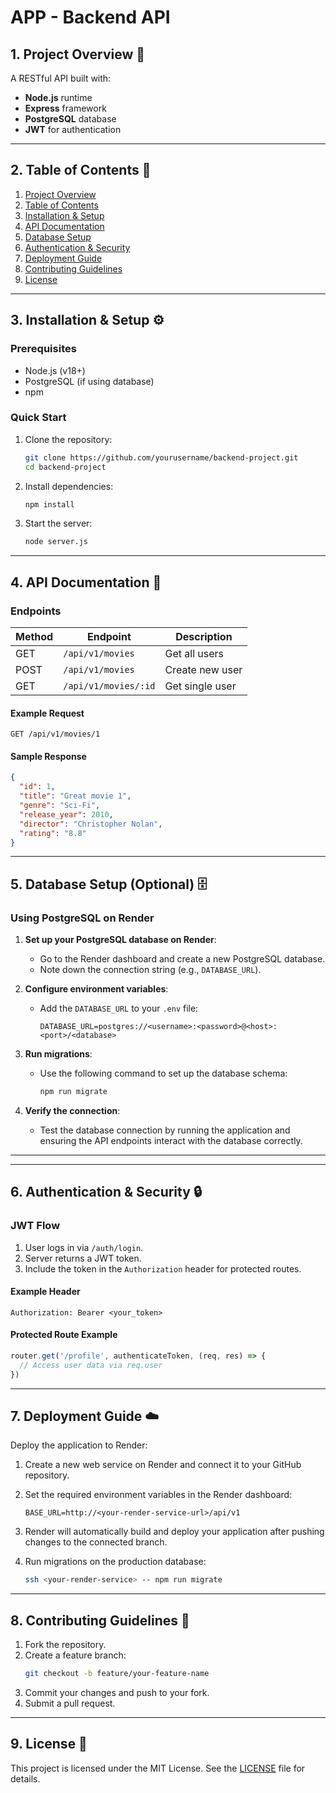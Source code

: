 # APP - Backend API

## 1. Project Overview 🚀

A RESTful API built with:

- **Node.js** runtime
- **Express** framework
- **PostgreSQL** database
- **JWT** for authentication

---

## 2. Table of Contents 📑

1. [Project Overview](#1-project-overview)
2. [Table of Contents](#2-table-of-contents)
3. [Installation & Setup](#3-installation--setup)
4. [API Documentation](#4-api-documentation)
5. [Database Setup](#5-database-setup-optional)
6. [Authentication & Security](#6-authentication--security)
7. [Deployment Guide](#7-deployment-guide)
8. [Contributing Guidelines](#8-contributing-guidelines)
9. [License](#9-license)

---

## 3. Installation & Setup ⚙️

### Prerequisites

- Node.js (v18+)
- PostgreSQL (if using database)
- npm

### Quick Start

1. Clone the repository:

   ```bash
   git clone https://github.com/yourusername/backend-project.git
   cd backend-project
   ```

2. Install dependencies:

   ```bash
   npm install
   ```

3. Start the server:

   ```bash
   node server.js
   ```

---

## 4. API Documentation 📖

### Endpoints

| Method | Endpoint             | Description     |
| ------ | -------------------- | --------------- |
| GET    | `/api/v1/movies`     | Get all users   |
| POST   | `/api/v1/movies`     | Create new user |
| GET    | `/api/v1/movies/:id` | Get single user |

#### Example Request

```http
GET /api/v1/movies/1
```

#### Sample Response

```json
{
  "id": 1,
  "title": "Great movie 1",
  "genre": "Sci-Fi",
  "release_year": 2010,
  "director": "Christopher Nolan",
  "rating": "8.8"
}
```

---

## 5. Database Setup (Optional) 🗄️

### Using PostgreSQL on Render

1. **Set up your PostgreSQL database on Render**:

   - Go to the Render dashboard and create a new PostgreSQL database.
   - Note down the connection string (e.g., `DATABASE_URL`).

2. **Configure environment variables**:

   - Add the `DATABASE_URL` to your `.env` file:
     ```
     DATABASE_URL=postgres://<username>:<password>@<host>:<port>/<database>
     ```

3. **Run migrations**:

   - Use the following command to set up the database schema:
     ```bash
     npm run migrate
     ```

4. **Verify the connection**:
   - Test the database connection by running the application and ensuring the API endpoints interact with the database correctly.

---

---

## 6. Authentication & Security 🔒

### JWT Flow

1. User logs in via `/auth/login`.
2. Server returns a JWT token.
3. Include the token in the `Authorization` header for protected routes.

#### Example Header

```http
Authorization: Bearer <your_token>
```

#### Protected Route Example

```javascript
router.get('/profile', authenticateToken, (req, res) => {
  // Access user data via req.user
})
```

---

## 7. Deployment Guide ☁️

Deploy the application to Render:

1. Create a new web service on Render and connect it to your GitHub repository.

2. Set the required environment variables in the Render dashboard:

   ```
   BASE_URL=http://<your-render-service-url>/api/v1
   ```

3. Render will automatically build and deploy your application after pushing changes to the connected branch.

4. Run migrations on the production database:
   ```bash
   ssh <your-render-service> -- npm run migrate
   ```

---

## 8. Contributing Guidelines 🤝

1. Fork the repository.
2. Create a feature branch:
   ```bash
   git checkout -b feature/your-feature-name
   ```
3. Commit your changes and push to your fork.
4. Submit a pull request.

---

## 9. License 📄

This project is licensed under the MIT License. See the [LICENSE](LICENSE) file for details.
